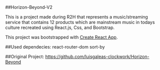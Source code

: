 ##Horizon-Beyond-V2

This is a project made during R2H that represents a music/streaming service that contains 12 products which are mainstream music in todays culture recreated using React.js, Css, and Bootstrap.

This project was bootstrapped with [Create React App](https://github.com/facebook/create-react-app).

##Used dependecies:
react-router-dom
sort-by

##Original Project:
https://github.com/luisgaleas-clockwork/Horizon-Beyond


